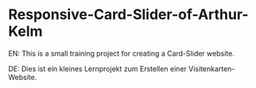 # Responsive-Card-Slider-of-Arthur-Kelm

EN: This is a small training project for creating a Card-Slider website.

DE: Dies ist ein kleines Lernprojekt zum Erstellen einer Visitenkarten-Website.